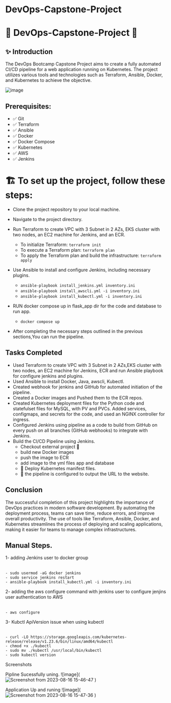 # DevOps-Capstone-Project 
# 🎉 DevOps-Capstone-Project 🎉

## ✨ Introduction

The DevOps Bootcamp Capstone Project aims to create a fully automated CI/CD pipeline for a web application running on Kubernetes. The project utilizes various tools and technologies such as Terraform, Ansible, Docker, and Kubernetes to achieve the objective.

![image](https://user-images.githubusercontent.com/28235504/226341088-c1baa419-ec1d-4258-807c-d81d61ab9d1c.png)

## Prerequisites:
- ✅  Git
- ✅  Terraform
- ✅  Ansible
- ✅  Docker 
- ✅  Docker Compose
- ✅  Kubernetes
- ✅  AWS
- ✅  Jenkins


# 🏗️ To set up the project, follow these steps:

- Clone the project repository to your local machine.
- Navigate to the project directory.
- Run Terraform to create VPC with 3 Subnet in 2 AZs, EKS cluster with two nodes, an EC2 machine for Jenkins, and an ECR.
    - To initialize Terraform: ``` terraform init ```
    - To execute a Terraform plan: ``` terraform plan ```
    - To apply the Terraform plan and build the infrastructure: ``` terraform apply ```

- Use Ansible to install and configure Jenkins, including necessary plugins.
    - ``` ansible-playbook install_jenkins.yml inventory.ini  ```
    - ``` ansible-playbook install_awscli.yml -i inventory.ini  ```
    - ```ansible-playbook install_kubectl.yml -i inventory.ini  ```


- RUN docker compose up in flask_app dir for the code and database to run app.
    - ``` docker compose up ```

- After completing the necessary steps outlined in the previous sections,You can run the pipeline.



## Tasks Completed
- Used Terraform to create VPC with 3 Subnet in 2 AZs,EKS cluster with two nodes, an EC2 machine for Jenkins, ECR and run Ansible playbook for configure jenkins and plugins.
- Used Ansible to install Docker, Java, awscli, Kubectl.
- Created webhook for jenkins and GitHub for automated initiation of the pipeline.
- Created a Docker images and Pushed them to the ECR repos.
- Created Kubernetes deployment files for the Python code and statefulset files for MySQL, with PV and PVCs. Added services, configmaps, and secrets for the code, and used an NGINX controller for ingress.
- Configured Jenkins using pipeline as a code to build from GitHub on every push on all branches (GitHub webhooks) to integrate with Jenkins.
- Build the CI/CD Pipeline using Jenkins.
    - Checkout external project 🙈
    - build new Docker images
    - push the image to ECR
    - add image to the yml files app and database
    - 🚀 Deploy Kubernetes manifest files. 
    - 🚀 the pipeline is configured to output the URL to the website.




## Conclusion
The successful completion of this project highlights the importance of DevOps practices in modern software development. By automating the deployment process, teams can save time, reduce errors, and improve overall productivity. The use of tools like Terraform, Ansible, Docker, and Kubernetes streamlines the process of deploying and scaling applications, making it easier for teams to manage complex infrastructures.


## Manual Steps.
1- adding Jenkins user to docker group 
######   
    - sudo usermod -aG docker jenkins
    - sudo service jenkins restart
    - ansible-playbook install_kubectl.yml -i inventory.ini

2- adding the aws configure command with jenkins user to configure jenjins user authentication to AWS
######
    - aws configure

3- Kubctl ApiVersion issue when using kubectl
######
    - curl -LO https://storage.googleapis.com/kubernetes-release/release/v1.23.6/bin/linux/amd64/kubectl
    - chmod +x ./kubectl
    - sudo mv ./kubectl /usr/local/bin/kubectl
    - sudo kubectl version


Screenshots 

Pipline Sucessfully uning.
![image](![Screenshot from 2023-08-16 15-46-47](https://github.com/Abdelfattah1872/Full-Flask-App/assets/57042795/d338af73-4cd7-4874-9c03-48f3206f14b1)
)


Application Up and runing
![image](![Screenshot from 2023-08-16 15-47-36](https://github.com/Abdelfattah1872/Full-Flask-App/assets/57042795/857403ab-abd1-400d-b313-01fb298af362)
)
